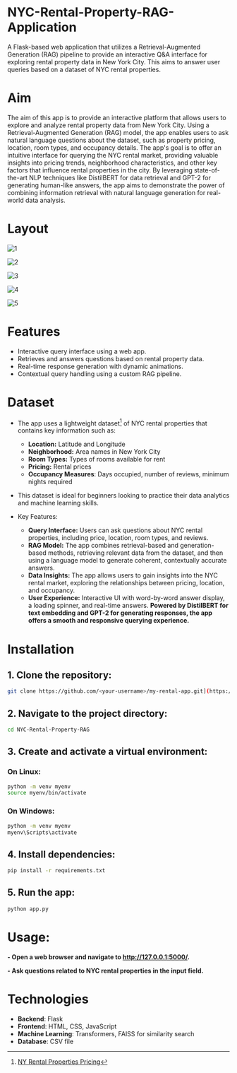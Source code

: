 # NYC-Rental-Property-RAG-Application
A Flask-based web application that utilizes a Retrieval-Augmented Generation (RAG) pipeline to provide an interactive Q&amp;A interface for exploring rental property data in New York City. This aims to answer user queries based on a dataset of NYC rental properties.

# Aim
The aim of this app is to provide an interactive platform that allows users to explore and analyze rental property data from New York City. Using a Retrieval-Augmented Generation (RAG) model, the app enables users to ask natural language questions about the dataset, such as property pricing, location, room types, and occupancy details. The app's goal is to offer an intuitive interface for querying the NYC rental market, providing valuable insights into pricing trends, neighborhood characteristics, and other key factors that influence rental properties in the city. By leveraging state-of-the-art NLP techniques like DistilBERT for data retrieval and GPT-2 for generating human-like answers, the app aims to demonstrate the power of combining information retrieval with natural language generation for real-world data analysis.

# Layout

![1](https://github.com/user-attachments/assets/e1343cbc-c215-481d-9d10-93b76340748f)

![2](https://github.com/user-attachments/assets/bf89a11f-6062-439d-a155-55a51f267553)

![3](https://github.com/user-attachments/assets/48da266c-1bc2-4b28-8da6-399a8e0914ea)

![4](https://github.com/user-attachments/assets/7c211a13-051c-470f-b83b-6f98513aab25)

![5](https://github.com/user-attachments/assets/87ca9cfd-f7cf-47f7-bbd0-b1e3bf8c54b8)
# Features
- Interactive query interface using a web app.
- Retrieves and answers questions based on rental property data.
- Real-time response generation with dynamic animations.
- Contextual query handling using a custom RAG pipeline.


# Dataset
- The app uses a lightweight dataset[^1] of NYC rental properties that contains key information such as:
  - **Location:** Latitude and Longitude
  - **Neighborhood:** Area names in New York City
  - **Room Types:** Types of rooms available for rent
  - **Pricing:** Rental prices
  - **Occupancy Measures**: Days occupied, number of reviews, minimum nights required
- This dataset is ideal for beginners looking to practice their data analytics and machine learning skills.

- Key Features:
  - **Query Interface:** Users can ask questions about NYC rental properties, including price, location, room types, and reviews.
  - **RAG Model:** The app combines retrieval-based and generation-based methods, retrieving relevant data from the dataset, and then using a language model to generate coherent, contextually accurate answers.
  - **Data Insights:** The app allows users to gain insights into the NYC rental market, exploring the relationships between pricing, location, and occupancy.
  - **User Experience:** Interactive UI with word-by-word answer display, a loading spinner, and real-time answers.
**Powered by DistilBERT for text embedding and GPT-2 for generating responses, the app offers a smooth and responsive querying experience.**
[^1]: [NY Rental Properties Pricing](https://www.kaggle.com/datasets/ivanchvez/ny-rental-properties-pricing)

# Installation
## 1. Clone the repository:
```bash
git clone https://github.com/<your-username>/my-rental-app.git](https://github.com/Khaledayman9/NYC-Rental-Property-RAG-Application.git)
```
## 2. Navigate to the project directory:
```bash
cd NYC-Rental-Property-RAG
```

## 3. Create and activate a virtual environment:
### On Linux:
```bash
python -m venv myenv
source myenv/bin/activate 
```
### On Windows:
```bash
python -m venv myenv
myenv\Scripts\activate
```


## 4. Install dependencies:
```bash
pip install -r requirements.txt
```

## 5. Run the app:
```bash
python app.py
```



# Usage:
**- Open a web browser and navigate to http://127.0.0.1:5000/.**

**- Ask questions related to NYC rental properties in the input field.**

# Technologies
- **Backend**: Flask
- **Frontend**: HTML, CSS, JavaScript
- **Machine Learning**: Transformers, FAISS for similarity search
- **Database**: CSV file
